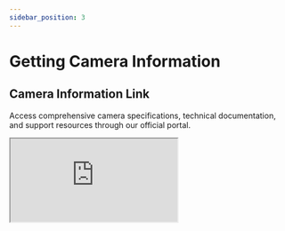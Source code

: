 ```yaml
---
sidebar_position: 3
---
```


# Getting Camera Information

## Camera Information Link
  
  <p style={{
    fontSize: '1.1em',
    color: '#495057',
    marginBottom: '20px',
    lineHeight: '1.6'
  }}>
    Access comprehensive camera specifications, technical documentation, and support resources through our official portal.
  </p>

  <div style={{
    width: '100%',
    height: '600px',
    border: '1px solid #e9ecef',
    borderRadius: '6px',
    overflow: 'hidden'
  }}>
    <iframe
      src="http://service.sensing-world.com/"
      style={{
        width: '100%',
        height: '100%',
        border: 'none'
      }}
      title="Camera Information Portal"
    />
  </div>


## Installation Instruction



## Image Sample

## What's next?

- Read the [official documentation](https://docusaurus.io/)
- Modify your site configuration with [`docusaurus.config.js`](https://docusaurus.io/docs/api/docusaurus-config)
- Add navbar and footer items with [`themeConfig`](https://docusaurus.io/docs/api/themes/configuration)
- Add a custom [Design and Layout](https://docusaurus.io/docs/styling-layout)
- Add a [search bar](https://docusaurus.io/docs/search)
- Find inspirations in the [Docusaurus showcase](https://docusaurus.io/showcase)
- Get involved in the [Docusaurus Community](https://docusaurus.io/community/support)
